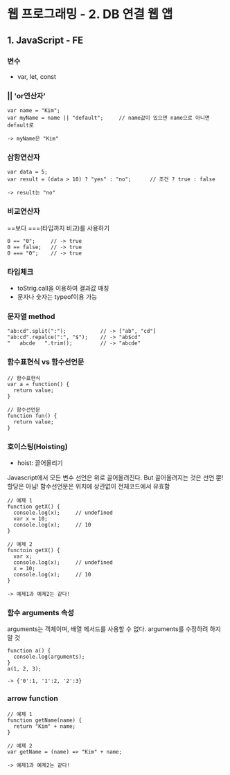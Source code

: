 # 웹 프로그래밍 - 2. DB 연결 웹 앱

## 1. JavaScript - FE
### 변수
  - var, let, const
### || 'or연산자'
```
var name = "Kim";
var myName = name || "default";     // name값이 있으면 name으로 아니면 default로

-> myName은 "Kim"
```
### 삼항연산자
```
var data = 5;
var result = (data > 10) ? "yes" : "no";      // 조건 ? true : false

-> result는 "no"
```
### 비교연산자
  ==보다 ===(타입까지 비교)를 사용하기
```
0 == "0";     // -> true
0 == false;   // -> true
0 === "0";    // -> true
```
### 타입체크
  - toStrig.call을 이용하여 결과값 매칭
  - 문자나 숫자는 typeof이용 가능
### 문자열 method
```
"ab:cd".split(":");           // -> ["ab", "cd"]
"ab:cd".repalce(":", "$");    // -> "ab$cd"
"   abcde   ".trim();         // -> "abcde"
```
### 함수표현식 vs 함수선언문
```
// 함수표현식
var a = function() {
  return value;
}

// 함수선언문
function fun() {
  return value;
}
```
### 호이스팅(Hoisting)
- hoist: 끌어올리기  

Javascript에서 모든 변수 선언은 위로 끌어올려진다. But 끌어올려지는 것은 선언 뿐! 할당은 아님!
함수선언문은 위치에 상관없이 전체코드에서 유효함
```
// 예제 1
function getX() {
  console.log(x);     // undefined
  var x = 10;
  console.log(x);     // 10
}

// 예제 2
functoin getX() {
  var x;
  console.log(x);     // undefined
  x = 10;
  console.log(x);     // 10
}

-> 예제1과 예제2는 같다!
```
### 함수 arguments 속성
arguments는 객체이며, 배열 메서드를 사용할 수 없다.
arguments를 수정하려 하지 말 것
```
function a() {
  console.log(arguments);
}
a(1, 2, 3);

-> {'0':1, '1':2, '2':3}
```
### arrow function
```
// 예제 1
function getName(name) {
  return "Kim" + name;
}

// 예제 2
var getName = (name) => "Kim" + name;

-> 예제1과 예제2는 같다!
```

